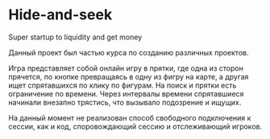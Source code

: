# Hide-and-seek
Super startup to liquidity and get money

Данный проект был частью курса по созданию различных проектов.

Игра представляет собой онлайн игру в прятки, где одна из сторон прячется, по кнопке превращаясь в одну из фигру на карте, а другая ищет спрятавшихся по клику по фигурам.
На поиск и прятки есть ограничение по времени. Через интервалы времени спрятавшиеся начинали внезапно трястись, что вызывало подозрение и ищущих.

На данный момент не реализован способ свободного подключения к сессии, как и код, споровождающий сессию и отслеживающий игроков.
